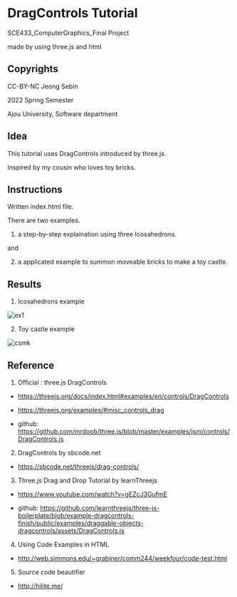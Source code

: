 # DragControls Tutorial

SCE433_ComputerGraphics_Final Project

made by using three.js and html

## Copyrights

CC-BY-NC Jeong Sebin

2022 Spring Semester

Ajou University, Software department

## Idea
This tutorial uses DragControls introduced by three.js.

Inspired by my cousin who loves toy bricks.

## Instructions
Written index.html file.


There are two examples.

1. a step-by-step explaination using three Icosahedrons.

and

2. a applicated example to summon moveable bricks to make a toy castle.


## Results
1. Icosahedrons example

![ex1](https://git.ajou.ac.kr/JSB/dragcontrols-tutorial/-/raw/main/Pictures/exstepf.gif)

2. Toy castle example

![csmk](https://git.ajou.ac.kr/JSB/dragcontrols-tutorial/-/raw/main/Pictures/hardex.png)

## Reference
1. Official : three.js DragControls
- https://threejs.org/docs/index.html#examples/en/controls/DragControls

- https://threejs.org/examples/#misc_controls_drag

- github: https://github.com/mrdoob/three.js/blob/master/examples/jsm/controls/DragControls.js

2. DragControls by sbcode.net
- https://sbcode.net/threejs/drag-controls/

3. Three.js Drag and Drop Tutorial by learnThreejs
- https://www.youtube.com/watch?v=gEZcJ3GufmE

- github: https://github.com/learnthreejs/three-js-boilerplate/blob/example-dragcontrols-finish/public/examples/draggable-objects-dragcontrols/assets/DragControls.js

4. Using Code Examples in HTML
- http://web.simmons.edu/~grabiner/comm244/weekfour/code-test.html

5. Source code beautifier
- http://hilite.me/
